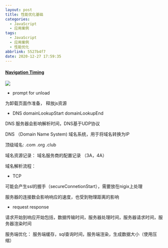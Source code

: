 ```yaml
---
layout: post
title: 性能优化基础
categories:
  - JavaScript
  - 应用案例
tags:
  - JavaScript
  - 应用案例
  - 性能优化
abbrlink: 5527b4f7
date: 2020-12-27 17:59:35
---
```



#### [Navigation Timing](https://www.w3.org/TR/2012/REC-navigation-timing-20121217/)

![](0001.png)

+ prompt for unload 

为卸载页面作准备， 释放js资源

+ DNS domainLookupStart domainLookupEnd

DNS 服务器会影响解析时间，DNS基于UDP协议

DNS （Domain Name System) 域名系统，用于将域名转换为IP

顶级域名: .com .org .club

域名资源记录： 域名服务商的配置记录 （3A，4A）

域名解析流程： 

+ TCP 

可能会产生ssl的握手（secureConnetionStart），需要放在nigix上处理

服务器的连接数会影响响应的速度，也受到物理距离的影响

+ request response

请求开始到响应开始包括，数据传输时间，服务器处理时间，服务器请求时间，服务器渲染时间

服务端优化： 服务端缓存，sql查询时间，服务端渲染，生成数据大小（使用压缩）

